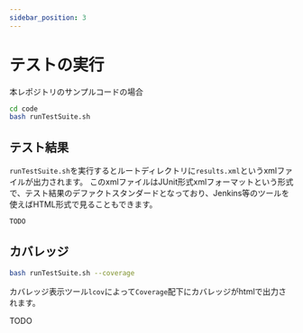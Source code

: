 ```yaml
---
sidebar_position: 3
---
```


# テストの実行

本レポジトリのサンプルコードの場合

```bash
cd code
bash runTestSuite.sh
```

## テスト結果

`runTestSuite.sh`を実行するとルートディレクトリに`results.xml`というxmlファイルが出力されます。
このxmlファイルはJUnit形式xmlフォーマットという形式で、テスト結果のデファクトスタンダードとなっており、Jenkins等のツールを使えばHTML形式で見ることもできます。

```xml title="results.xml"
TODO
```

## カバレッジ

```bash
bash runTestSuite.sh --coverage
```

カバレッジ表示ツール`lcov`によって`Coverage`配下にカバレッジがhtmlで出力されます。

TODO